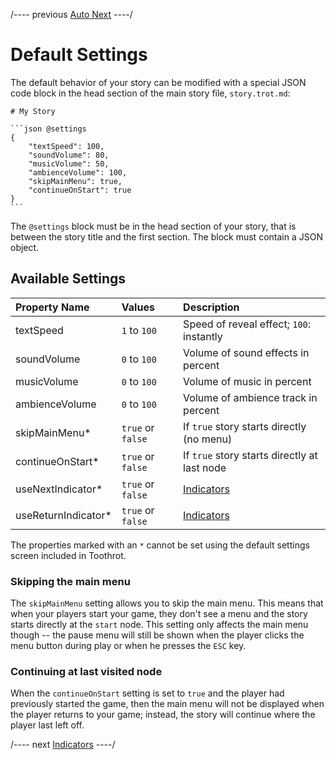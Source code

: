 
/---- previous
[Auto Next](auto-next.md)
----/

# Default Settings

The default behavior of your story can be modified with a special JSON code block in the
head section of the main story file, `story.trot.md`:

````toothrot
# My Story

```json @settings
{
    "textSpeed": 100,
    "soundVolume": 80,
    "musicVolume": 50,
    "ambienceVolume": 100,
    "skipMainMenu": true,
    "continueOnStart": true
}
```
````

The `@settings` block must be in the head section of your story, that is between the story
title and the first section. The block must contain a JSON object.

## Available Settings

|Property Name        | Values               | Description                                   |
|:--------------------|:---------------------|:----------------------------------------------|
| textSpeed           | `1` to `100`         | Speed of reveal effect; `100`: instantly      |
| soundVolume         | `0` to `100`         | Volume of sound effects in percent            |
| musicVolume         | `0` to `100`         | Volume of music in percent                    |
| ambienceVolume      | `0` to `100`         | Volume of ambience track in percent           |
| skipMainMenu*       | `true` or `false`    | If `true` story starts directly (no menu)     |
| continueOnStart*    | `true` or `false`    | If `true` story starts directly at last node  |
| useNextIndicator*   | `true` or `false`    | [Indicators](indicators.md)                   |
| useReturnIndicator* | `true` or `false`    | [Indicators](indicators.md)                   |

The properties marked with an `*` cannot be set using the default settings screen included in
Toothrot.

### Skipping the main menu

The `skipMainMenu` setting allows you to skip the main menu. This means that when your players
start your game, they don't see a menu and the story starts directly at the `start` node.
This setting only affects the main menu though -- the pause menu will still be shown when the
player clicks the menu button during play or when he presses the `ESC` key.

### Continuing at last visited node

When the `continueOnStart` setting is set to `true` and the player had previously started the game,
then the main menu will not be displayed when the player returns to your game; instead, the story
will continue where the player last left off.


/---- next
[Indicators](indicators.md)
----/
